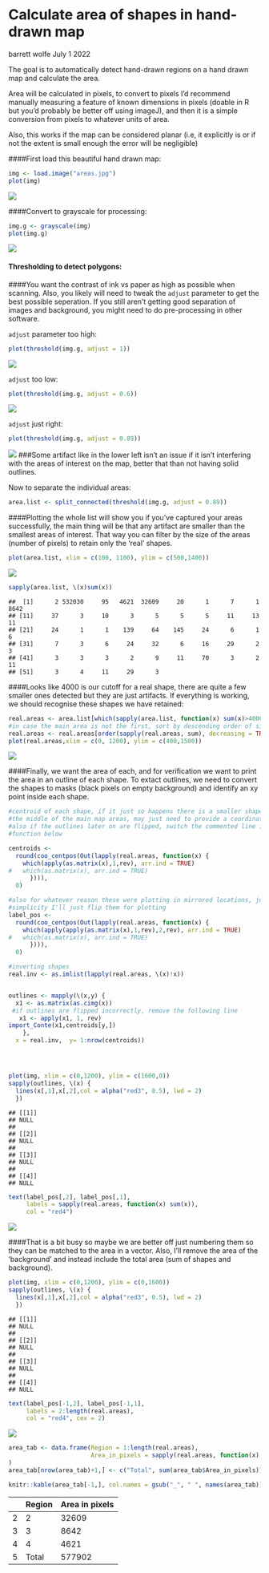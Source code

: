 Calculate area of shapes in hand-drawn map
================
barrett wolfe
July 1 2022

The goal is to automatically detect hand-drawn regions on a hand drawn
map and calculate the area.

Area will be calculated in pixels, to convert to pixels I’d recommend
manually measuring a feature of known dimensions in pixels (doable in R
but you’d probably be better off using imageJ), and then it is a simple
conversion from pixels to whatever units of area.

Also, this works if the map can be considered planar (i.e, it explicitly
is or if not the extent is small enough the error will be negligible)

\####First load this beautiful hand drawn map:

``` r
img <- load.image("areas.jpg")
plot(img)
```

![](handdrawn-map-area_files/figure-gfm/unnamed-chunk-2-1.png)<!-- -->

\####Convert to grayscale for processing:

``` r
img.g <- grayscale(img)
plot(img.g)
```

![](handdrawn-map-area_files/figure-gfm/unnamed-chunk-3-1.png)<!-- -->

#### Thresholding to detect polygons:

\####You want the contrast of ink vs paper as high as possible when
scanning. Also, you likely will need to tweak the `adjust` parameter to
get the best possible seperation. If you still aren’t getting good
separation of images and background, you might need to do pre-processing
in other software.

`adjust` parameter too high:

``` r
plot(threshold(img.g, adjust = 1))
```

![](handdrawn-map-area_files/figure-gfm/unnamed-chunk-4-1.png)<!-- -->

`adjust` too low:

``` r
plot(threshold(img.g, adjust = 0.6))
```

![](handdrawn-map-area_files/figure-gfm/unnamed-chunk-5-1.png)<!-- -->

`adjust` just right:

``` r
plot(threshold(img.g, adjust = 0.89))
```

![](handdrawn-map-area_files/figure-gfm/unnamed-chunk-6-1.png)<!-- -->
\###Some artifact like in the lower left isn’t an issue if it isn’t
interfering with the areas of interest on the map, better that than not
having solid outlines.

Now to separate the individual areas:

``` r
area.list <- split_connected(threshold(img.g, adjust = 0.89))
```

\####Plotting the whole list will show you if you’ve captured your areas
successfully, the main thing will be that any artifact are smaller than
the smallest areas of interest. That way you can filter by the size of
the areas (number of pixels) to retain only the ‘real’ shapes.

``` r
plot(area.list, xlim = c(100, 1100), ylim = c(500,1400))
```

![](handdrawn-map-area_files/figure-gfm/unnamed-chunk-8-1.png)<!-- -->

``` r
sapply(area.list, \(x)sum(x))
```

    ##  [1]      2 532030     95   4621  32609     20      1      7      1   8642
    ## [11]     37      3     10      3      5      5      5     11     13     11
    ## [21]     24      1      1    139     64    145     24      6      1      6
    ## [31]      7      3      6     24     32      6     16     29      2      3
    ## [41]      3      3      3      2      9     11     70      3      2     11
    ## [51]      3      4     11     29      3

\####Looks like 4000 is our cutoff for a real shape, there are quite a
few smaller ones detected but they are just artifacts. If everything is
working, we should recognise these shapes we have retained:

``` r
real.areas <- area.list[which(sapply(area.list, function(x) sum(x)>4000))]
#in case the main area is not the first, sort by descending order of size
real.areas <- real.areas[order(sapply(real.areas, sum), decreasing = TRUE)]
plot(real.areas,xlim = c(0, 1200), ylim = c(400,1500))
```

![](handdrawn-map-area_files/figure-gfm/unnamed-chunk-9-1.png)<!-- -->

\####Finally, we want the area of each, and for verification we want to
print the area in an outline of each shape. To extact outlines, we need
to convert the shapes to masks (black pixels on empty background) and
identify an xy point inside each shape.

``` r
#centroid of each shape, if it just so happens there is a smaller shape at
#the middle of the main map areas, may just need to provide a coordinate manually
#also if the outlines later on are flipped, switch the commented line in the
#function below

centroids <-
  round(coo_centpos(Out(lapply(real.areas, function(x) {
    which(apply(as.matrix(x),1,rev), arr.ind = TRUE)
#   which(as.matrix(x), arr.ind = TRUE)
      }))),
  0)

#also for whatever reason these were plotting in mirrored locations, just for 
#simplicity I'll just flip them for plotting
label_pos <-
  round(coo_centpos(Out(lapply(real.areas, function(x) {
    which(apply(apply(as.matrix(x),1,rev),2,rev), arr.ind = TRUE)
#   which(as.matrix(x), arr.ind = TRUE)
      }))),
  0)

#inverting shapes
real.inv <- as.imlist(lapply(real.areas, \(x)!x))


outlines <- mapply(\(x,y) {
  x1 <- as.matrix(as.cimg(x))
 #if outlines are flipped incorrectly, remove the following line
   x1 <- apply(x1, 1, rev)
import_Conte(x1,centroids[y,])
    },
  x = real.inv,  y= 1:nrow(centroids))




plot(img, xlim = c(0,1200), ylim = c(1600,0))
sapply(outlines, \(x) {
  lines(x[,1],x[,2],col = alpha("red3", 0.5), lwd = 2)
  })
```

    ## [[1]]
    ## NULL
    ## 
    ## [[2]]
    ## NULL
    ## 
    ## [[3]]
    ## NULL
    ## 
    ## [[4]]
    ## NULL

``` r
text(label_pos[,2], label_pos[,1],
     labels = sapply(real.areas, function(x) sum(x)),
     col = "red4")
```

![](handdrawn-map-area_files/figure-gfm/unnamed-chunk-10-1.png)<!-- -->

\####That is a bit busy so maybe we are better off just numbering them
so they can be matched to the area in a vector. Also, I’ll remove the
area of the ‘background’ and instead include the total area (sum of
shapes and background).

``` r
plot(img, xlim = c(0,1200), ylim = c(0,1600))
sapply(outlines, \(x) {
  lines(x[,1],x[,2],col = alpha("red3", 0.5), lwd = 2)
  })
```

    ## [[1]]
    ## NULL
    ## 
    ## [[2]]
    ## NULL
    ## 
    ## [[3]]
    ## NULL
    ## 
    ## [[4]]
    ## NULL

``` r
text(label_pos[-1,2], label_pos[-1,1],
     labels = 2:length(real.areas),
     col = "red4", cex = 2)
```

![](handdrawn-map-area_files/figure-gfm/unnamed-chunk-11-1.png)<!-- -->

``` r
area_tab <- data.frame(Region = 1:length(real.areas),
                       Area_in_pixels = sapply(real.areas, function(x) sum(x))
)
area_tab[nrow(area_tab)+1,] <- c("Total", sum(area_tab$Area_in_pixels))

knitr::kable(area_tab[-1,], col.names = gsub("_", " ", names(area_tab)))
```

|     | Region | Area in pixels |
|:----|:-------|:---------------|
| 2   | 2      | 32609          |
| 3   | 3      | 8642           |
| 4   | 4      | 4621           |
| 5   | Total  | 577902         |

